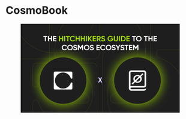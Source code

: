 # CosmoBook

<figure><img src=".gitbook/assets/Frame 1452.png" alt=""><figcaption></figcaption></figure>
